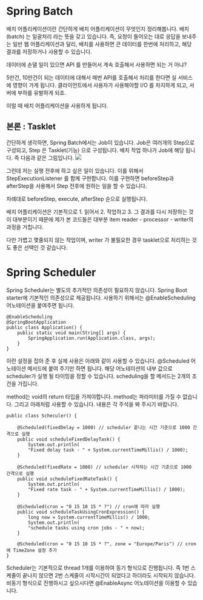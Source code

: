 # Spring Batch

배치 어플리케이션이란
간단하게 배치 어플리케이션이 무엇인지 정리해봅니다. 배치(batch) 는 일괄처리 라는 뜻을 갖고 있습니다. 즉, 요청이 들어오는 대로 응답을 보내주는 일반 웹 어플리케이션과 달리, 배치를 사용하면 큰 데이터를 한번에 처리하고, 해당 결과를 저장하거나 사용할 수 있습니다.

데이터에 손댈 일이 있으면 API 를 만들어서 계속 호출해서 사용하면 되는 거 아냐?

5만건, 10만건이 되는 데이터에 대해서 매번 API를 호출해서 처리를 한다면 실 서비스에 영향이 가게 됩니다. 클라이언트에서 사용자가 사용해야할 I/O 를 차지하게 되고, 서버에 부하를 유발하게 되죠.

이럴 때 배치 어플리케이션을 사용하게 됩니다.

## 본론 : Tasklet
간단하게 생각하면, Spring Batch에서는 Job이 있습니다. Job은 여러개의 Step으로 구성되고, Step 은 Tasklet(기능) 으로 구성됩니다. 배치 작업 하나가 Job에 해당 됩니다. 즉 다음과 같은 그림입니다.
<img src="https://github.com/dhcho/document/blob/main/images/springbatch%231.png"/>

그런데 저는 실행 전후에 하고 싶은 일이 있습니다. 이를 위해서 StepExecutionListener 를 함께 구현합니다. 이를 구현하면 beforeStep과 afterStep을 사용해서 Step 전후에 원하는 일을 할 수 있습니다.

차례대로 beforeStep, execute, afterStep 순으로 실행됩니다.

배치 어플리케이션은 기본적으로 1. 읽어서 2. 작업하고 3. 그 결과를 다시 저장하는 것이 대부분이기 때문에 제가 본 코드들은 대부분 item reader - processor - writer의 과정을 거칩니다.

다만 가볍고 몇줄되지 않는 작업이며, writer 가 불필요한 경우 tasklet으로 처리하는 것도 좋은 선택인 것 같습니다.

# Spring Scheduler
Spring Scheduler는 별도의 추가적인 의존성이 필요하지 않습니다. Spring Boot starter에 기본적인 의존성으로 제공됩니다. 사용하기 위해서는 @EnableScheduling 어노테이션을 붙여주면 됩니다.

```
@EnableScheduling
@SpringBootApplication
public class Application() {
    public static void main(String[] args) {
        SpringApplication.run(Application.class, args);
    }
}
```
이런 설정을 잡아 준 후 실제 사용은 아래와 같이 사용할 수 있습니다. @Scheduled 어노테이션 메서드에 붙여 주기만 하면 됩니다. 해당 어노테이션의 내부 값으로 scheduler가 실행 될 타이밍을 정할 수 있습니다. scheduling을 할 메서드는 2개의 조건을 가집니다.

method는 void의 return 타입을 가져야합니다.
method는 파라미터를 가질 수 없습니다.
그리고 아래처럼 사용할 수 있습니다. 내용은 각 주석을 봐 주시기 바랍니다.


```
public class Scheculer() {

    @Scheduled(fixedDelay = 1000) // scheduler 끝나는 시간 기준으로 1000 간격으로 실행
    public void scheduleFixedDelayTask() {
        System.out.println(
        "Fixed delay task - " + System.currentTimeMillis() / 1000);
    }

    @Scheduled(fixedRate = 1000) // scheduler 시작하는 시간 기준으로 1000 간격으로 실행
    public void scheduleFixedRateTask() {
        System.out.println(
        "Fixed rate task - " + System.currentTimeMillis() / 1000);
    }

    @Scheduled(cron = "0 15 10 15 * ?") // cron에 따라 실행
    public void scheduleTaskUsingCronExpression() {
        long now = System.currentTimeMillis() / 1000;
        System.out.println(
        "schedule tasks using cron jobs - " + now);
    }

    @Scheduled(cron = "0 15 10 15 * ?", zone = "Europe/Paris") // cron에 TimeZone 설정 추가
}
```

Scheduler는 기본적으로 thread 1개를 이용하여 동기 형식으로 진행됩니다. 즉 1번 스케줄이 끝나지 않으면 2번 스케줄이 시작시간이 되었다고 하더라도 시작되지 않습니다. 비동기 형식으로 진행하시고 싶으시다면 @EnableAsync 어노테이션을 이용할 수 있습니다.
